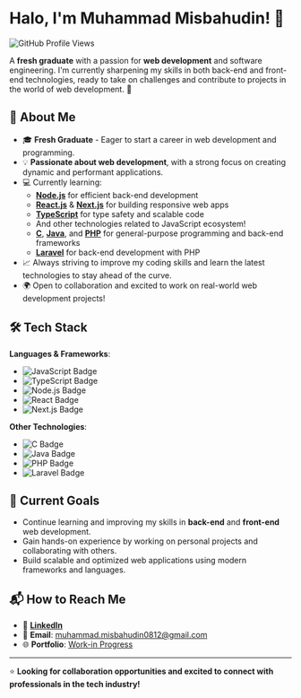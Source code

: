 # Halo, I'm **Muhammad Misbahudin**! 👋

![GitHub Profile Views](https://komarev.com/ghpvc/?username=username&color=blue)  

A **fresh graduate** with a passion for **web development** and software engineering. I'm currently sharpening my skills in both back-end and front-end technologies, ready to take on challenges and contribute to projects in the world of web development. 🌱

## 🚀 About Me
- 🎓 **Fresh Graduate** - Eager to start a career in web development and programming.
- 💡 **Passionate about web development**, with a strong focus on creating dynamic and performant applications.
- 💻 Currently learning:
  - **[Node.js](https://nodejs.org/)** for efficient back-end development  
  - **[React.js](https://reactjs.org/)** & **[Next.js](https://nextjs.org/)** for building responsive web apps
  - **[TypeScript](https://www.typescriptlang.org/)** for type safety and scalable code
  - And other technologies related to JavaScript ecosystem!
  - **[C](https://en.wikipedia.org/wiki/C_(programming_language))**, **[Java](https://www.java.com/en/)**, and **[PHP](https://www.php.net/)** for general-purpose programming and back-end frameworks
  - **[Laravel](https://laravel.com/)** for back-end development with PHP
- 📈 Always striving to improve my coding skills and learn the latest technologies to stay ahead of the curve.
- 🌍 Open to collaboration and excited to work on real-world web development projects!

## 🛠️ Tech Stack
**Languages & Frameworks**:
- ![JavaScript Badge](https://img.shields.io/badge/JavaScript-F7DF1E?style=flat&logo=javascript&logoColor=black)
- ![TypeScript Badge](https://img.shields.io/badge/TypeScript-007ACC?style=flat&logo=typescript&logoColor=white)
- ![Node.js Badge](https://img.shields.io/badge/Node.js-339933?style=flat&logo=node.js&logoColor=white)
- ![React Badge](https://img.shields.io/badge/React-20232A?style=flat&logo=react&logoColor=61DAFB)
- ![Next.js Badge](https://img.shields.io/badge/Next.js-000000?style=flat&logo=next.js&logoColor=white)

**Other Technologies**:
- ![C Badge](https://img.shields.io/badge/C-00599C?style=flat&logo=c&logoColor=white)
- ![Java Badge](https://img.shields.io/badge/Java-007396?style=flat&logo=java&logoColor=white)
- ![PHP Badge](https://img.shields.io/badge/PHP-8993BE?style=flat&logo=php&logoColor=white)
- ![Laravel Badge](https://img.shields.io/badge/Laravel-FF2D20?style=flat&logo=laravel&logoColor=white)

## 🌱 Current Goals
- Continue learning and improving my skills in **back-end** and **front-end** web development.
- Gain hands-on experience by working on personal projects and collaborating with others.
- Build scalable and optimized web applications using modern frameworks and languages.

## 📬 How to Reach Me
- 💼 **[LinkedIn](https://www.linkedin.com/in/muhammad-misbahudin-0812gg)**  
- 📧 **Email**: [muhammad.misbahudin0812@gmail.com](mailto:muhammad.misbahudin0812@gmail.com)  
- 🌐 **Portfolio**: [Work-in Progress]()

---

⭐ **Looking for collaboration opportunities and excited to connect with professionals in the tech industry!**
